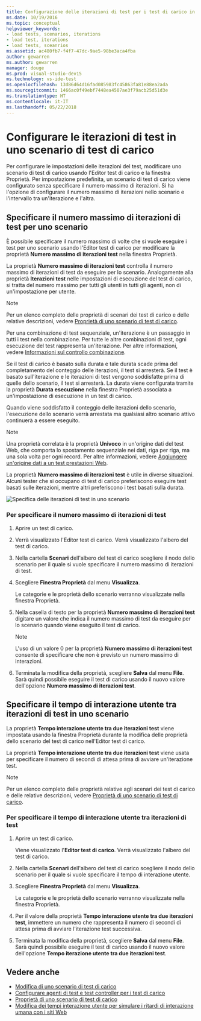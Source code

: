 ```yaml
---
title: Configurazione delle iterazioni di test per i test di carico in Visual Studio
ms.date: 10/19/2016
ms.topic: conceptual
helpviewer_keywords:
- load tests, scenarios, iterations
- load test, iterations
- load tests, sceanrios
ms.assetid: ac480fb7-f4f7-47dc-9ae5-98be3aca4fba
author: gewarren
ms.author: gewarren
manager: douge
ms.prod: visual-studio-dev15
ms.technology: vs-ide-test
ms.openlocfilehash: 13d86d64d16fad085983fc45863fa81e88ea2ada
ms.sourcegitcommit: 1466ac0f49ebf7448ea4507ae3f79acb25d51d3e
ms.translationtype: HT
ms.contentlocale: it-IT
ms.lasthandoff: 05/22/2018
---
```

# <a name="configure-test-iterations-in-a-load-test-scenario"></a>Configurare le iterazioni di test in uno scenario di test di carico

Per configurare le impostazioni delle iterazioni del test, modificare uno scenario di test di carico usando l'Editor test di carico e la finestra Proprietà. Per impostazione predefinita, un scenario di test di carico viene configurato senza specificare il numero massimo di iterazioni. Si ha l'opzione di configurare il numero massimo di iterazioni nello scenario e l'intervallo tra un'iterazione e l'altra.

## <a name="specify-the-maximum-test-iterations-for-a-scenario"></a>Specificare il numero massimo di iterazioni di test per uno scenario

È possibile specificare il numero massimo di volte che si vuole eseguire i test per uno scenario usando l'Editor test di carico per modificare la proprietà **Numero massimo di iterazioni test** nella finestra Proprietà.

La proprietà **Numero massimo di iterazioni test** controlla il numero massimo di iterazioni di test da eseguire per lo scenario. Analogamente alla proprietà **Iterazioni test** nelle impostazioni di esecuzione del test di carico, si tratta del numero massimo per tutti gli utenti in tutti gli agenti, non di un'impostazione per utente.

> [!NOTE]
> Per un elenco completo delle proprietà di scenari dei test di carico e delle relative descrizioni, vedere [Proprietà di uno scenario di test di carico](../test/load-test-scenario-properties.md).

 Per una combinazione di test sequenziale, un'iterazione è un passaggio in tutti i test nella combinazione. Per tutte le altre combinazioni di test, ogni esecuzione del test rappresenta un'iterazione. Per altre informazioni, vedere [Informazioni sul controllo combinazione](../test/edit-the-test-mix-to-specify-which-web-browsers-types-in-a-load-test-scenario.md).

 Se il test di carico è basato sulla durata e tale durata scade prima del completamento del conteggio delle iterazioni, il test si arresterà. Se il test è basato sull'iterazione e le iterazioni di test vengono soddisfatte prima di quelle dello scenario, il test si arresterà. La durata viene configurata tramite la proprietà **Durata esecuzione** nella finestra Proprietà associata a un'impostazione di esecuzione in un test di carico.

 Quando viene soddisfatto il conteggio delle iterazioni dello scenario, l'esecuzione dello scenario verrà arrestata ma qualsiasi altro scenario attivo continuerà a essere eseguito.

> [!NOTE]
> Una proprietà correlata è la proprietà **Univoco** in un'origine dati del test Web, che comporta lo spostamento sequenziale nei dati, riga per riga, ma una sola volta per ogni record. Per altre informazioni, vedere [Aggiungere un'origine dati a un test prestazioni Web](../test/add-a-data-source-to-a-web-performance-test.md).

 La proprietà **Numero massimo di iterazioni test** è utile in diverse situazioni. Alcuni tester che si occupano di test di carico preferiscono eseguire test basati sulle iterazioni, mentre altri preferiscono i test basati sulla durata.

 ![Specifica delle iterazioni di test in uno scenario](../test/media/loadtest_prop.png "LoadTest_Prop")

### <a name="to-specify-the-maximum-test-iterations"></a>Per specificare il numero massimo di iterazioni di test

1. Aprire un test di carico.

2. Verrà visualizzato l'Editor test di carico. Verrà visualizzato l'albero del test di carico.

3. Nella cartella **Scenari** dell'albero del test di carico scegliere il nodo dello scenario per il quale si vuole specificare il numero massimo di iterazioni di test.

4. Scegliere **Finestra Proprietà** dal menu **Visualizza**.

     Le categorie e le proprietà dello scenario verranno visualizzate nella finestra Proprietà.

5. Nella casella di testo per la proprietà **Numero massimo di iterazioni test** digitare un valore che indica il numero massimo di test da eseguire per lo scenario quando viene eseguito il test di carico.

    > [!NOTE]
    > L'uso di un valore 0 per la proprietà **Numero massimo di iterazioni test** consente di specificare che non è previsto un numero massimo di interazioni.

6. Terminata la modifica della proprietà, scegliere **Salva** dal menu **File**. Sarà quindi possibile eseguire il test di carico usando il nuovo valore dell'opzione **Numero massimo di iterazioni test**.

## <a name="specify-think-times-between-test-iterations-for-a-scenario"></a>Specificare il tempo di interazione utente tra iterazioni di test in uno scenario

La proprietà **Tempo interazione utente tra due iterazioni test** viene impostata usando la finestra Proprietà durante la modifica delle proprietà dello scenario del test di carico nell'Editor test di carico.

La proprietà **Tempo interazione utente tra due iterazioni test** viene usata per specificare il numero di secondi di attesa prima di avviare un'iterazione test.

> [!NOTE]
> Per un elenco completo delle proprietà relative agli scenari dei test di carico e delle relative descrizioni, vedere [Proprietà di uno scenario di test di carico](../test/load-test-scenario-properties.md).

### <a name="to-specify-the-think-time-between-test-iterations"></a>Per specificare il tempo di interazione utente tra iterazioni di test

1. Aprire un test di carico.

     Viene visualizzato l'**Editor test di carico**. Verrà visualizzato l'albero del test di carico.

2. Nella cartella **Scenari** dell'albero del test di carico scegliere il nodo dello scenario per il quale si vuole specificare il tempo di interazione utente.

3. Scegliere **Finestra Proprietà** dal menu **Visualizza**.

     Le categorie e le proprietà dello scenario verranno visualizzate nella finestra Proprietà.

4. Per il valore della proprietà **Tempo interazione utente tra due iterazioni test**, immettere un numero che rappresenta il numero di secondi di attesa prima di avviare l'iterazione test successiva.

5. Terminata la modifica della proprietà, scegliere **Salva** dal menu **File**. Sarà quindi possibile eseguire il test di carico usando il nuovo valore dell'opzione **Tempo iterazione utente tra due iterazioni test**.

## <a name="see-also"></a>Vedere anche

- [Modifica di uno scenario di test di carico](../test/edit-load-test-scenarios.md)
- [Configurare agenti di test e test controller per i test di carico](../test/configure-test-agents-and-controllers-for-load-tests.md)
- [Proprietà di uno scenario di test di carico](../test/load-test-scenario-properties.md)
- [Modifica dei tempi interazione utente per simulare i ritardi di interazione umana con i siti Web](../test/edit-think-times-in-load-test-scenarios.md)
